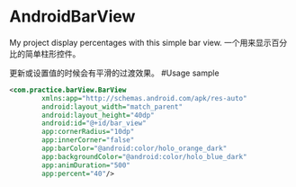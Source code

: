 # AndroidBarView
My project display percentages with this simple bar view.  一个用来显示百分比的简单柱形控件。

更新或设置值的时候会有平滑的过渡效果。
#Usage
sample
```xml
<com.practice.barView.BarView
        xmlns:app="http://schemas.android.com/apk/res-auto"
        android:layout_width="match_parent"
        android:layout_height="40dp"
        android:id="@+id/bar_view"
        app:cornerRadius="10dp"
        app:innerCorner="false"
        app:barColor="@android:color/holo_orange_dark"
        app:backgroundColor="@android:color/holo_blue_dark"
        app:animDuration="500"
        app:percent="40"/>
```
